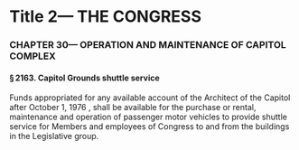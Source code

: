 
# Title 2— THE CONGRESS
### CHAPTER 30— OPERATION AND MAINTENANCE OF CAPITOL COMPLEX
#### § 2163. Capitol Grounds shuttle service

Funds appropriated for any available account of the Architect of the Capitol after October 1, 1976 , shall be available for the purchase or rental, maintenance and operation of passenger motor vehicles to provide shuttle service for Members and employees of Congress to and from the buildings in the Legislative group.
